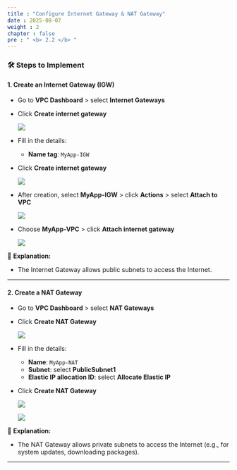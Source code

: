 ```yaml
---
title : "Configure Internet Gateway & NAT Gateway"
date : 2025-08-07
weight : 2
chapter : false
pre : " <b> 2.2 </b> "
---
```


### 🛠️ Steps to Implement

#### 1. Create an Internet Gateway (IGW)

- Go to **VPC Dashboard** > select **Internet Gateways**
- Click **Create internet gateway**  

  ![](/images/2.2/0001.png) 

- Fill in the details:
  - **Name tag**: `MyApp-IGW`
- Click **Create internet gateway**  

  ![](/images/2.2/0002.png) 

- After creation, select **MyApp-IGW** > click **Actions** > select **Attach to VPC**  

  ![](/images/2.2/0003.png) 

- Choose **MyApp-VPC** > click **Attach internet gateway**  

  ![](/images/2.2/0004.png) 

📌 **Explanation:**
- The Internet Gateway allows public subnets to access the Internet.

---

#### 2. Create a NAT Gateway

- Go to **VPC Dashboard** > select **NAT Gateways**
- Click **Create NAT Gateway**  

  ![](/images/2.2/0005.png) 

- Fill in the details:
  - **Name**: `MyApp-NAT`
  - **Subnet**: select **PublicSubnet1**
  - **Elastic IP allocation ID**: select **Allocate Elastic IP**
- Click **Create NAT Gateway**  

  ![](/images/2.2/0006.png)  
  
  ![](/images/2.2/0007.png) 

📌 **Explanation:**
- The NAT Gateway allows private subnets to access the Internet (e.g., for system updates, downloading packages).

---
